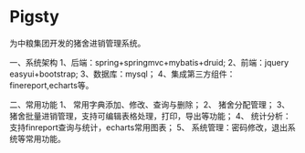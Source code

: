 # Pigsty
为中粮集团开发的猪舍进销管理系统。

一、系统架构
  1、后端：spring+springmvc+mybatis+druid;
  2、前端：jquery easyui+bootstrap;
  3、数据库：mysql；
  4、集成第三方组件：finereport,echarts等。
  
二、常用功能
  1、 常用字典添加、修改、查询与删除；
  2、 猪舍分配管理；
  3、 猪舍批量进销管理，支持可编辑表格处理，打印，导出等功能；
  4、 统计分析：支持finreport查询与统计，echarts常用图表；
  5、 系统管理：密码修改，退出系统等常用功能。  
